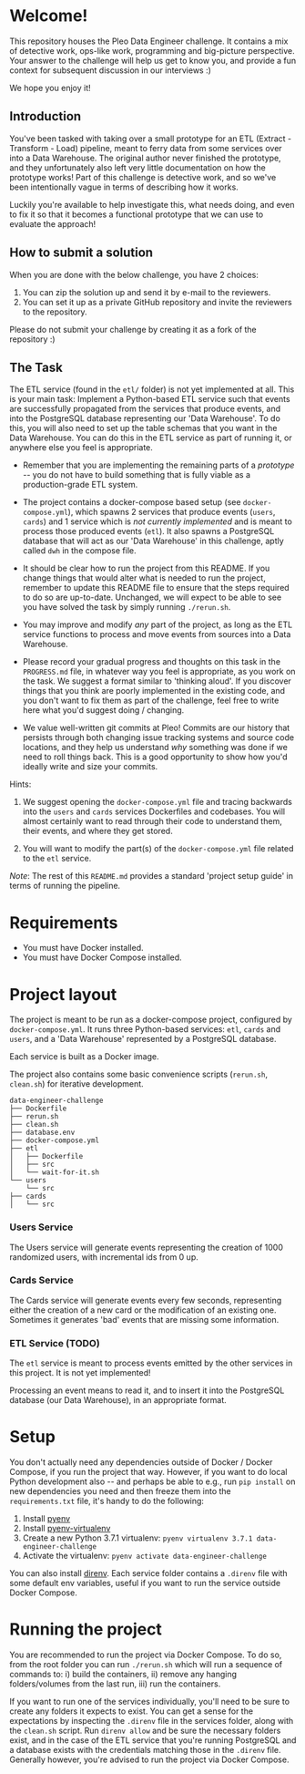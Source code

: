 # Welcome!
This repository houses the Pleo Data Engineer challenge. It contains a mix of
detective work, ops-like work, programming and big-picture perspective. Your 
answer to the challenge will help us get to know you, and provide a fun context
for subsequent discussion in our interviews :)

We hope you enjoy it!

## Introduction

You've been tasked with taking over a small prototype for an ETL (Extract - Transform - Load)
pipeline, meant to ferry data from some services over into a Data Warehouse. The
original author never finished the prototype, and they unfortunately also left
very little documentation on how the prototype works! Part of this challenge is
detective work, and so we've been intentionally vague in terms of describing 
how it works.

Luckily you're available to help investigate this, what needs doing, and
even to fix it so that it becomes a functional prototype that we can use to 
evaluate the approach! 

## How to submit a solution

When you are done with the below challenge, you have 2 choices:

1. You can zip the solution up and send it by e-mail to the reviewers.
1. You can set it up as a private GitHub repository and invite the reviewers to the repository.

Please do not submit your challenge by creating it as a fork of the repository :)

## The Task

The ETL service (found in the `etl/` folder) is not yet implemented at all. This is your main task:
Implement a Python-based ETL service such that events are successfully propagated from the services that
produce events, and into the PostgreSQL database representing our 'Data Warehouse'. To do this, 
you will also need to set up the table schemas that you want in the Data Warehouse. You can do this 
in the ETL service as part of running it, or anywhere else you feel is appropriate.

- Remember that you are implementing the remaining parts of a _prototype_ -- you do not have to build
something that is fully viable as a production-grade ETL system.

- The project contains a docker-compose based setup (see `docker-compose.yml`), 
which spawns 2 services that produce events (`users`, `cards`) and 1 service 
which is _not currently implemented_ and is meant to process those produced 
events (`etl`). It also spawns a PostgreSQL database that will act as our 
'Data Warehouse' in this challenge, aptly called `dwh` in the compose file.

- It should be clear how to run the project from this README. If you change things 
that would alter what is needed to run the project, remember to update this README 
file to ensure that the steps required to do so are up-to-date. Unchanged, we will
expect to be able to see you have solved the task by simply running `./rerun.sh`.

- You may improve and modify *any* part of the project, as long as the ETL 
service functions to process and move events from sources into a Data Warehouse.

- Please record your gradual progress and thoughts on this task in the 
`PROGRESS.md` file, in whatever way you feel is appropriate, as you work on 
the task. We suggest a format similar to 'thinking aloud'. If you discover
things that you think are poorly implemented in the existing code, and you
don't want to fix them as part of the challenge, feel free to write here
what you'd suggest doing / changing.

- We value well-written git commits at Pleo! Commits are our history that persists
through both changing issue tracking systems and source code locations, and they
help us understand _why_ something was done if we need to roll things back.
This is a good opportunity to show how you'd ideally write and size your commits.

Hints:
1. We suggest opening the `docker-compose.yml` file and tracing backwards into
the `users` and `cards` services Dockerfiles and codebases. You will almost certainly
want to read through their code to understand them, their events, and where they get
stored.

2. You will want to modify the part(s) of the `docker-compose.yml`
file related to the `etl` service.

*Note*: The rest of this `README.md` provides a standard 'project setup guide'
in terms of running the pipeline.

# Requirements

- You must have Docker installed.
- You must have Docker Compose installed.

# Project layout

The project is meant to be run as a docker-compose project, configured by `docker-compose.yml`. It runs
three Python-based services: `etl`, `cards` and `users`, and a 'Data Warehouse' represented by a PostgreSQL
database.

Each service is built as a Docker image. 

The project also contains some basic convenience scripts (`rerun.sh`, `clean.sh`) for iterative development. 

```
data-engineer-challenge
├── Dockerfile
├── rerun.sh
├── clean.sh
├── database.env
├── docker-compose.yml
├── etl
│   ├── Dockerfile
│   ├── src
│   └── wait-for-it.sh
└── users
    └── src
├── cards
│   └── src
```

### Users Service
The Users service will generate events representing the creation of 1000 randomized users, with incremental ids from 0 up. 

### Cards Service
The Cards service will generate events every few seconds, representing either the creation of a new card or the
modification of an existing one. Sometimes it generates 'bad' events that are missing some information.

### ETL Service (TODO)
The `etl` service is meant to process events emitted by the other services
in this project. It is not yet implemented!

Processing an event means to read it, and to insert it into the PostgreSQL
database (our Data Warehouse), in an appropriate format.

# Setup

You don't actually need any dependencies outside of Docker / Docker Compose, if you run the project that way. However,
if you want to do local Python development also -- and perhaps be able to e.g., run `pip install` on new dependencies
you need and then freeze them into the `requirements.txt` file, it's handy to do the following:

1. Install [pyenv](https://github.com/pyenv/pyenv)
1. Install [pyenv-virtualenv](https://github.com/pyenv/pyenv-virtualenv)
1. Create a new Python 3.7.1 virtualenv: `pyenv virtualenv 3.7.1 data-engineer-challenge`
1. Activate the virtualenv: `pyenv activate data-engineer-challenge`

You can also install [direnv](https://direnv.net/). Each service folder contains a `.direnv` file
with some default env variables, useful if you want to run the service outside Docker Compose.

# Running the project

You are recommended to run the project via Docker Compose. To do so, from the root folder you can run `./rerun.sh` which will run a sequence
of commands to: i) build the containers, ii) remove any hanging folders/volumes from the last run, iii) run the containers.

If you want to run one of the services individually, you'll need to be sure to create any folders it expects to exist. You can get
a sense for the expectations by inspecting the `.direnv` file in the services folder, along with the `clean.sh` script. 
Run `direnv allow` and be sure the necessary folders exist, and in the case of the ETL service that you're running PostgreSQL and a database exists with the credentials matching
those in the `.direnv` file. Generally however, you're advised to run the project via Docker Compose.
